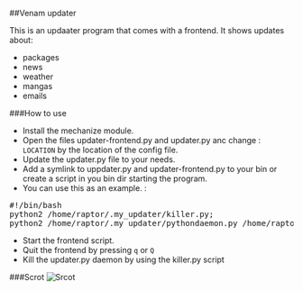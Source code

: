 ##Venam updater

This is an updaater program that comes with a frontend.
It shows updates about:
* packages
* news
* weather
* mangas
* emails

###How to use
* Install the mechanize module.
* Open the files updater-frontend.py and updater.py anc change : `LOCATION` by the location of the config file.
* Update the updater.py file to your needs.
* Add a symlink to uppdater.py and updater-frontend.py to your bin or create a script in you bin dir starting the program.
* You can use this as an example. :
<pre>
#!/bin/bash
python2 /home/raptor/.my_updater/killer.py;
python2 /home/raptor/.my_updater/pythondaemon.py /home/raptor/.my_updater/updater.py;
</pre>
* Start the frontend script.
* Quit the frontend by pressing `q` or `Q`
* Kill the updater.py daemon by using the killer.py script

###Scrot
![Srcot](https://raw.github.com/venam/updater/master/scrot.png)
